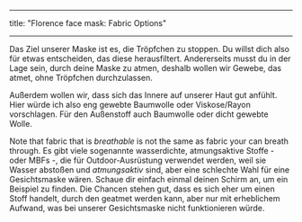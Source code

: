 - - -
title: "Florence face mask: Fabric Options"
- - -

Das Ziel unserer Maske ist es, die Tröpfchen zu stoppen. Du willst dich also für etwas entscheiden, das diese herausfiltert. Andererseits musst du in der Lage sein, durch deine Maske zu atmen, deshalb wollen wir Gewebe, das atmet, ohne Tröpfchen durchzulassen.

Außerdem wollen wir, dass sich das Innere auf unserer Haut gut anfühlt. Hier würde ich also eng gewebte Baumwolle oder Viskose/Rayon vorschlagen. Für den Außenstoff auch Baumwolle oder dicht gewebte Wolle.

<Note>

Note that fabric that is _breathable_ is not the same as fabric your can breath through.
Es gibt viele sogenannte wasserdichte, atmungsaktive Stoffe - oder MBFs -, die für Outdoor-Ausrüstung verwendet werden, weil sie Wasser abstoßen und _atmungsaktiv_ sind, aber eine schlechte Wahl für eine Gesichtsmaske wären.
Schaue dir einfach einmal deinen Schirm an, um ein Beispiel zu finden. Die Chancen stehen gut, dass es sich eher um einen Stoff handelt, durch den geatmet werden kann, aber nur mit erheblichem Aufwand, was bei unserer Gesichtsmaske nicht funktionieren würde.

</Note>
